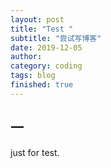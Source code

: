 ```yaml
---
layout: post
title: "Test "
subtitle: "尝试写博客"
date: 2019-12-05
author: 
category: coding
tags: blog
finished: true
---
```


## 一

just for test.



